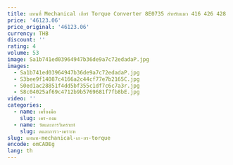 ```yaml
---
title: แทนที่ Mechanical เกียร์ Torque Converter 8E0735 สําหรับแมว 416 426 428 436 438
price: '46123.06'
price_original: '46123.06'
currency: THB
discount: ''
rating: 4
volume: 53
image: Sa1b741ed03964947b36de9a7c72edadaP.jpg
images:
  - Sa1b741ed03964947b36de9a7c72edadaP.jpg
  - S3bee9f14087c4166a2c44cf77e7b2165C.jpg
  - S0ed1ac28851f4dd5bf355c1df7c6c7a3r.jpg
  - S8c04025af69c4712b9b5769681f7fb8bE.jpg
video: ''
categories:
  - name: เครื่องมือ
    slug: เคร-องม
  - name: วัดและการวิเคราะห์
    slug: ดและการว-เคราะห
slug: แทนท-mechanical-เก-ยร-torque
encode: omCADEg
lang: th
---
```

  